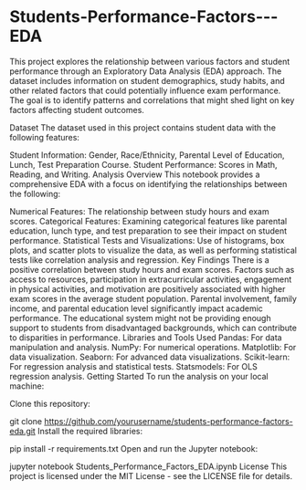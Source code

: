 # Students-Performance-Factors---EDA
This project explores the relationship between various factors and student performance through an Exploratory Data Analysis (EDA) approach. The dataset includes information on student demographics, study habits, and other related factors that could potentially influence exam performance. The goal is to identify patterns and correlations that might shed light on key factors affecting student outcomes.

Dataset
The dataset used in this project contains student data with the following features:

Student Information: Gender, Race/Ethnicity, Parental Level of Education, Lunch, Test Preparation Course.
Student Performance: Scores in Math, Reading, and Writing.
Analysis Overview
This notebook provides a comprehensive EDA with a focus on identifying the relationships between the following:

Numerical Features: The relationship between study hours and exam scores.
Categorical Features: Examining categorical features like parental education, lunch type, and test preparation to see their impact on student performance.
Statistical Tests and Visualizations: Use of histograms, box plots, and scatter plots to visualize the data, as well as performing statistical tests like correlation analysis and regression.
Key Findings
There is a positive correlation between study hours and exam scores.
Factors such as access to resources, participation in extracurricular activities, engagement in physical activities, and motivation are positively associated with higher exam scores in the average student population.
Parental involvement, family income, and parental education level significantly impact academic performance.
The educational system might not be providing enough support to students from disadvantaged backgrounds, which can contribute to disparities in performance.
Libraries and Tools Used
Pandas: For data manipulation and analysis.
NumPy: For numerical operations.
Matplotlib: For data visualization.
Seaborn: For advanced data visualizations.
Scikit-learn: For regression analysis and statistical tests.
Statsmodels: For OLS regression analysis.
Getting Started
To run the analysis on your local machine:

Clone this repository:

git clone https://github.com/yourusername/students-performance-factors-eda.git
Install the required libraries:



pip install -r requirements.txt
Open and run the Jupyter notebook:

jupyter notebook Students_Performance_Factors_EDA.ipynb
License
This project is licensed under the MIT License - see the LICENSE file for details.
